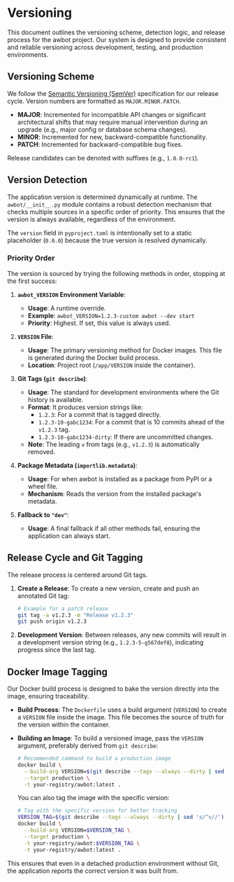 # Versioning

This document outlines the versioning scheme, detection logic, and release process for the awbot project. Our system is designed to provide consistent and reliable versioning across development, testing, and production environments.

## Versioning Scheme

We follow the [Semantic Versioning (SemVer)](https://semver.org/) specification for our release cycle. Version numbers are formatted as `MAJOR.MINOR.PATCH`.

- **MAJOR**: Incremented for incompatible API changes or significant architectural shifts that may require manual intervention during an upgrade (e.g., major config or database schema changes).
- **MINOR**: Incremented for new, backward-compatible functionality.
- **PATCH**: Incremented for backward-compatible bug fixes.

Release candidates can be denoted with suffixes (e.g., `1.0.0-rc1`).

## Version Detection

The application version is determined dynamically at runtime. The `awbot/__init__.py` module contains a robust detection mechanism that checks multiple sources in a specific order of priority. This ensures that the version is always available, regardless of the environment.

The `version` field in `pyproject.toml` is intentionally set to a static placeholder (`0.0.0`) because the true version is resolved dynamically.

### Priority Order

The version is sourced by trying the following methods in order, stopping at the first success:

1. **`awbot_VERSION` Environment Variable**:
    - **Usage**: A runtime override.
    - **Example**: `awbot_VERSION=1.2.3-custom awbot --dev start`
    - **Priority**: Highest. If set, this value is always used.

2. **`VERSION` File**:
    - **Usage**: The primary versioning method for Docker images. This file is generated during the Docker build process.
    - **Location**: Project root (`/app/VERSION` inside the container).

3. **Git Tags (`git describe`)**:
    - **Usage**: The standard for development environments where the Git history is available.
    - **Format**: It produces version strings like:
        - `1.2.3`: For a commit that is tagged directly.
        - `1.2.3-10-gabc1234`: For a commit that is 10 commits ahead of the `v1.2.3` tag.
        - `1.2.3-10-gabc1234-dirty`: If there are uncommitted changes.
    - **Note**: The leading `v` from tags (e.g., `v1.2.3`) is automatically removed.

4. **Package Metadata (`importlib.metadata`)**:
    - **Usage**: For when awbot is installed as a package from PyPI or a wheel file.
    - **Mechanism**: Reads the version from the installed package's metadata.

5. **Fallback to `"dev"`**:
    - **Usage**: A final fallback if all other methods fail, ensuring the application can always start.

## Release Cycle and Git Tagging

The release process is centered around Git tags.

1. **Create a Release**: To create a new version, create and push an annotated Git tag:

    ```sh
    # Example for a patch release
    git tag -a v1.2.3 -m "Release v1.2.3"
    git push origin v1.2.3
    ```

2. **Development Version**: Between releases, any new commits will result in a development version string (e.g., `1.2.3-5-g567def8`), indicating progress since the last tag.

## Docker Image Tagging

Our Docker build process is designed to bake the version directly into the image, ensuring traceability.

- **Build Process**: The `Dockerfile` uses a build argument (`VERSION`) to create a `VERSION` file inside the image. This file becomes the source of truth for the version within the container.

- **Building an Image**: To build a versioned image, pass the `VERSION` argument, preferably derived from `git describe`:

    ```sh
    # Recommended command to build a production image
    docker build \
      --build-arg VERSION=$(git describe --tags --always --dirty | sed 's/^v//') \
      --target production \
      -t your-registry/awbot:latest .
    ```

    You can also tag the image with the specific version:

    ```sh
    # Tag with the specific version for better tracking
    VERSION_TAG=$(git describe --tags --always --dirty | sed 's/^v//')
    docker build \
      --build-arg VERSION=$VERSION_TAG \
      --target production \
      -t your-registry/awbot:$VERSION_TAG \
      -t your-registry/awbot:latest .
    ```

This ensures that even in a detached production environment without Git, the application reports the correct version it was built from.
